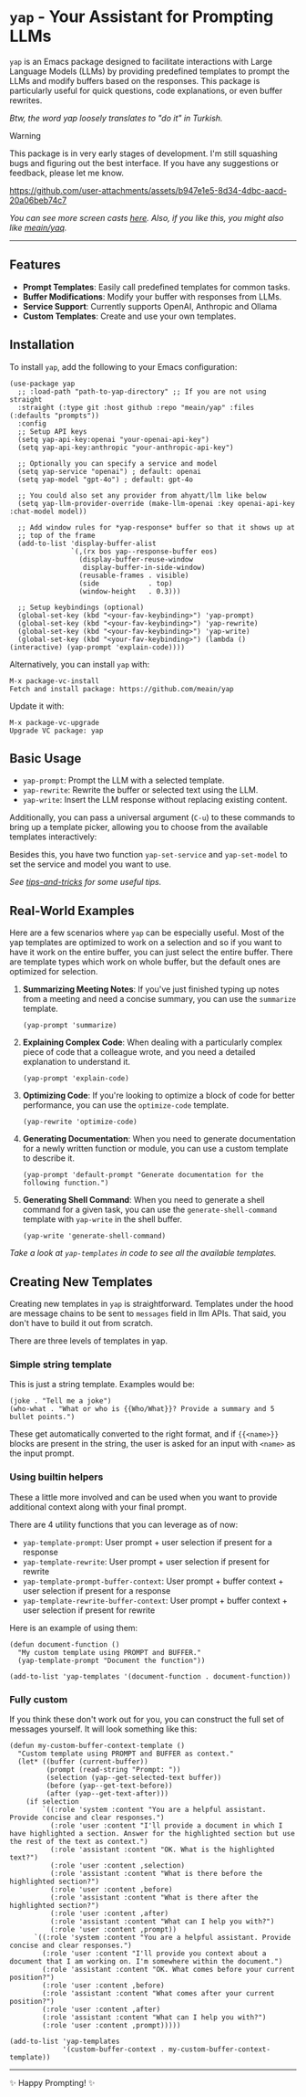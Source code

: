 # `yap` - Your Assistant for Prompting LLMs

`yap` is an Emacs package designed to facilitate interactions with
Large Language Models (LLMs) by providing predefined templates to
prompt the LLMs and modify buffers based on the responses. This
package is particularly useful for quick questions, code explanations,
or even buffer rewrites.

*Btw, the word yap loosely translates to "do it" in Turkish.*

> [!WARNING]
> This package is in very early stages of development. I'm still
> squashing bugs and figuring out the best interface. If you have any
> suggestions or feedback, please let me know.

https://github.com/user-attachments/assets/b947e1e5-8d34-4dbc-aacd-20a06beb74c7

*You can see more screen casts
[here](https://github.com/meain/yap/issues/2). Also, if you like this,
you might also like [meain/yaq](https://github.com/meain/yaq).*

---

## Features

- **Prompt Templates**: Easily call predefined templates for common tasks.
- **Buffer Modifications**: Modify your buffer with responses from LLMs.
- **Service Support**: Currently supports OpenAI, Anthropic and Ollama
- **Custom Templates**: Create and use your own templates.

## Installation

To install `yap`, add the following to your Emacs configuration:

```emacs-lisp
(use-package yap
  ;; :load-path "path-to-yap-directory" ;; If you are not using straight
  :straight (:type git :host github :repo "meain/yap" :files (:defaults "prompts"))
  :config
  ;; Setup API keys
  (setq yap-api-key:openai "your-openai-api-key")
  (setq yap-api-key:anthropic "your-anthropic-api-key")

  ;; Optionally you can specify a service and model
  (setq yap-service "openai") ; default: openai
  (setq yap-model "gpt-4o") ; default: gpt-4o

  ;; You could also set any provider from ahyatt/llm like below
  (setq yap-llm-provider-override (make-llm-openai :key openai-api-key :chat-model model))

  ;; Add window rules for *yap-response* buffer so that it shows up at
  ;; top of the frame
  (add-to-list 'display-buffer-alist
               `(,(rx bos yap--response-buffer eos)
                 (display-buffer-reuse-window
                  display-buffer-in-side-window)
                 (reusable-frames . visible)
                 (side            . top)
                 (window-height   . 0.3)))

  ;; Setup keybindings (optional)
  (global-set-key (kbd "<your-fav-keybinding>") 'yap-prompt)
  (global-set-key (kbd "<your-fav-keybinding>") 'yap-rewrite)
  (global-set-key (kbd "<your-fav-keybinding>") 'yap-write)
  (global-set-key (kbd "<your-fav-keybinding>") (lambda () (interactive) (yap-prompt 'explain-code))))
```

Alternatively, you can install `yap` with:

```
M-x package-vc-install
Fetch and install package: https://github.com/meain/yap
```

Update it with:

```
M-x package-vc-upgrade
Upgrade VC package: yap
```

## Basic Usage

- `yap-prompt`: Prompt the LLM with a selected template.
- `yap-rewrite`: Rewrite the buffer or selected text using the LLM.
- `yap-write`: Insert the LLM response without replacing existing
  content.

Additionally, you can pass a universal argument (`C-u`) to these
commands to bring up a template picker, allowing you to choose from
the available templates interactively:

Besides this, you have two function `yap-set-service` and
`yap-set-model` to set the service and model you want to use.

*See [tips-and-tricks](./tips-and-tricks.md) for some useful tips.*

## Real-World Examples

Here are a few scenarios where `yap` can be especially useful. Most of
the yap templates are optimized to work on a selection and so if you
want to have it work on the entire buffer, you can just select the
entire buffer. There are template types which work on whole buffer,
but the default ones are optimized for selection.

1. **Summarizing Meeting Notes**:
   If you've just finished typing up notes from a meeting and need a concise summary, you can use the `summarize` template.
   ```emacs-lisp
   (yap-prompt 'summarize)
   ```

2. **Explaining Complex Code**:
   When dealing with a particularly complex piece of code that a colleague wrote, and you need a detailed explanation to understand it.
   ```emacs-lisp
   (yap-prompt 'explain-code)
   ```

3. **Optimizing Code**:
   If you're looking to optimize a block of code for better performance, you can use the `optimize-code` template.
   ```emacs-lisp
   (yap-rewrite 'optimize-code)
   ```

4. **Generating Documentation**:
   When you need to generate documentation for a newly written function or module, you can use a custom template to describe it.
   ```emacs-lisp
   (yap-prompt 'default-prompt "Generate documentation for the following function.")
   ```

4. **Generating Shell Command**:
    When you need to generate a shell command for a given task, you can use the `generate-shell-command` template with `yap-write` in the shell buffer.
    ```emacs-lisp
    (yap-write 'generate-shell-command)
    ```

*Take a look at `yap-templates` in code to see all the available templates.*

## Creating New Templates

Creating new templates in `yap` is straightforward. Templates under
the hood are message chains to be sent to `messages` field in llm
APIs. That said, you don't have to build it out from scratch.

There are three levels of templates in yap.

### Simple string template

This is just a string template. Examples would be:

``` emacs-lisp
(joke . "Tell me a joke")
(who-what . "What or who is {{Who/What}}? Provide a summary and 5 bullet points.")
```

These get automatically converted to the right format, and if
`{{<name>}}` blocks are present in the string, the user is asked for
an input with `<name>` as the input prompt.

### Using builtin helpers

These a little more involved and can be used when you want to provide
additional context along with your final prompt.

There are 4 utility functions that you can leverage as of now:

- `yap-template-prompt`: User prompt + user selection if present for a response
- `yap-template-rewrite`: User prompt + user selection if present for rewrite
- `yap-template-prompt-buffer-context`: User prompt + buffer context + user selection if present for a response
- `yap-template-rewrite-buffer-context`: User prompt + buffer context + user selection if present for rewrite

Here is an example of using them:

```emacs-lisp
(defun document-function ()
  "My custom template using PROMPT and BUFFER."
  (yap-template-prompt "Document the function"))

(add-to-list 'yap-templates '(document-function . document-function))
```

### Fully custom

If you think these don't work out for you, you can construct the full
set of messages yourself. It will look something like this:

```emacs-lisp
(defun my-custom-buffer-context-template ()
  "Custom template using PROMPT and BUFFER as context."
  (let* ((buffer (current-buffer))
         (prompt (read-string "Prompt: "))
         (selection (yap--get-selected-text buffer))
         (before (yap--get-text-before))
         (after (yap--get-text-after)))
    (if selection
        `((:role 'system :content "You are a helpful assistant. Provide concise and clear responses.")
          (:role 'user :content "I'll provide a document in which I have highlighted a section. Answer for the highlighted section but use the rest of the text as context.")
          (:role 'assistant :content "OK. What is the highlighted text?")
          (:role 'user :content ,selection)
          (:role 'assistant :content "What is there before the highlighted section?")
          (:role 'user :content ,before)
          (:role 'assistant :content "What is there after the highlighted section?")
          (:role 'user :content ,after)
          (:role 'assistant :content "What can I help you with?")
          (:role 'user :content ,prompt))
      `((:role 'system :content "You are a helpful assistant. Provide concise and clear responses.")
        (:role 'user :content "I'll provide you context about a document that I am working on. I'm somewhere within the document.")
        (:role 'assistant :content "OK. What comes before your current position?")
        (:role 'user :content ,before)
        (:role 'assistant :content "What comes after your current position?")
        (:role 'user :content ,after)
        (:role 'assistant :content "What can I help you with?")
        (:role 'user :content ,prompt)))))

(add-to-list 'yap-templates
             '(custom-buffer-context . my-custom-buffer-context-template))
```

---

✨ Happy Prompting! ✨
